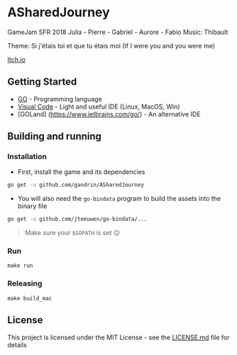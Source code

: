 ﻿# ASharedJourney
GameJam SFR 2018 Julia - Pierre - Gabriel - Aurore - Fabio
Music: Thibault

Theme: Si j'étais toi et que tu étais moi (If I were you and you were me)

[Itch.io](https://fmaschi.itch.io/a-shared-journey)

## Getting Started

* [GO](https://golang.org) - Programming language
* [Visual Code](https://code.visualstudio.com) - Light and useful IDE (Linux, MacOS, Win)
* [GOLand] (https://www.jetbrains.com/go/) - An alternative IDE


## Building and running

### Installation

- First, install the game and its dependencies

```bash
go get -u github.com/gandrin/ASharedJourney
```

- You will also need the `go-bindata` program to build the assets into the binary file

```bash
go get -u github.com/jteeuwen/go-bindata/...
```

> Make sure your `$GOPATH` is set :wink:

### Run

```
make run
```

### Releasing

```
make build_mac
```

## License

This project is licensed under the MIT License - see the [LICENSE.md](LICENSE.md) file for details
